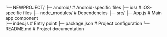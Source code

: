 └─ NEWPROJECT/
   ├─ android/            # Android-specific files
   ├─ ios/                  # iOS-specific files
   ├─ node_modules/          # Dependencies
   ├─ src/
   ├─ App.js           # Main app component   
   ├─ index.js              # Entry point
   ├─ package.json          # Project configuration
   └─ README.md             # Project documentation
   

